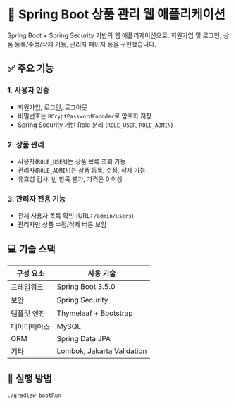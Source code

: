 # 🛒 Spring Boot 상품 관리 웹 애플리케이션

Spring Boot + Spring Security 기반의 웹 애플리케이션으로, 회원가입 및 로그인, 상품 등록/수정/삭제 기능, 관리자 페이지 등을 구현했습니다.

## ✅ 주요 기능

### 1. 사용자 인증
- 회원가입, 로그인, 로그아웃
- 비밀번호는 `BCryptPasswordEncoder`로 암호화 저장
- Spring Security 기반 Role 분리 (`ROLE_USER`, `ROLE_ADMIN`)

### 2. 상품 관리
- 사용자(`ROLE_USER`)는 상품 목록 조회 가능
- 관리자(`ROLE_ADMIN`)는 상품 등록, 수정, 삭제 가능
- 유효성 검사: 빈 항목 불가, 가격은 0 이상

### 3. 관리자 전용 기능
- 전체 사용자 목록 확인 (URL: `/admin/users`)
- 관리자만 상품 수정/삭제 버튼 보임

## 💻 기술 스택

| 구성 요소         | 사용 기술                        |
|------------------|----------------------------------|
| 프레임워크       | Spring Boot 3.5.0                |
| 보안             | Spring Security                  |
| 템플릿 엔진      | Thymeleaf + Bootstrap            |
| 데이터베이스     | MySQL                            |
| ORM              | Spring Data JPA                  |
| 기타             | Lombok, Jakarta Validation       |


## 📝 실행 방법

```bash
./gradlew bootRun
